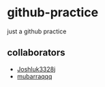 # github-practice
just a github practice

## collaborators
- [Joshluk3328j](https://github.com/Joshluk3328j)
- [mubarraqqq](https://github.com/mubarraqqq)
